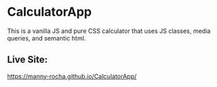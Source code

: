 # CalculatorApp

This is a vanilla JS and pure CSS calculator that uses JS classes, media queries, and semantic html.

## Live Site:
https://manny-rocha.github.io/CalculatorApp/
